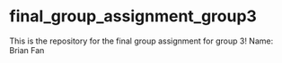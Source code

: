 # final_group_assignment_group3
This is the repository for the final group assignment for group 3!
Name: Brian Fan
